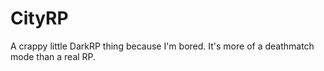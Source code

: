 # CityRP

A crappy little DarkRP thing because I'm bored. It's more of a deathmatch mode than a real RP.
